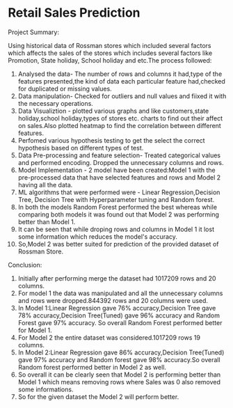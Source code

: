 # Retail Sales Prediction

Project Summary:

Using historical data of Rossman stores which included several factors which affects the sales of the stores which includes several factors like Promotion, State holiday, School holiday and etc.The process followed:

1. Analysed the data- The number of rows and columns it had,type of the features presented,the kind of data each particular feature had,checked for duplicated or missing values.
2. Data manipulation- Checked for outliers and null values and fiixed it with the necessary operations.
3. Data Visualiztion - plotted various graphs and like customers,state holiday,school holiday,types of stores etc. charts to find out their affect on sales.Also plotted heatmap to find the correlation between different features.
4. Perfomed various hypothesis testing to get the select the correct hypothesis based on different types of test.
5. Data Pre-processing and feature selection- Treated categorical values and performed encoding. Dropped the unnecessary columns and rows.
6. Model Implementation - 2 model have been created:Model 1 with the pre-processed data that have selected features and rows and Model 2 having all the data.
7. ML algorithms that were performed were - Linear Regression,Decision Tree, Decision Tree with Hyperparameter tuning and Random forest.
8. In both the models Random Forest performed the best whereas while comparing both models it was found out that Model 2 was performing better than Model 1.
9. It can be seen that while droping rows and columns in Model 1 it lost some information which reduces the model's accuracy.
10. So,Model 2 was better suited for prediction of the provided dataset of Rossman Store.

Conclusion:

1. Initially after performing merge the dataset had 1017209 rows and 20 columns.
2. For model 1 the data was manipulated and all the unnecessary columns and rows were dropped.844392 rows and 20 columns were used.
3. In Model 1:Linear Regression gave 76% accuracy,Decision Tree gave 78% accuracy,Decision Tree(Tuned) gave 96% accuracy and Random Forest gave 97% accuracy. So overall Random Forest performed better for Model 1.
4. For Model 2 the entire dataset was considered.1017209 rows 19 columns.
5. In Model 2:Linear Regression gave 86% accuracy,Decision Tree(Tuned) gave 97% accuracy and Random forest gave 98% accuracy.So overall Random forest performed better in Model 2 as well.
6. So overall it can be clearly seen that Model 2 is performing better than Model 1 which means removing rows where Sales was 0 also removed some informations.
7. So for the given dataset the Model 2 will perform better.
